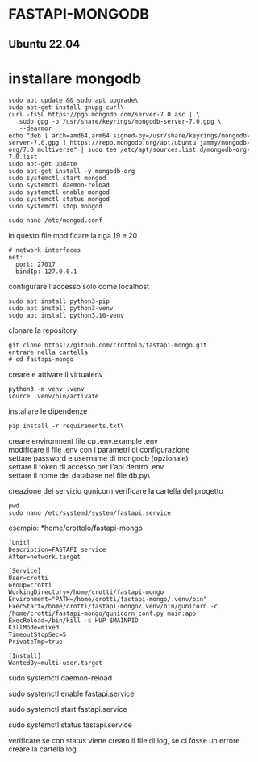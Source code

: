 # FASTAPI-MONGODB
## Ubuntu 22.04
# installare mongodb
```
sudo apt update && sudo apt upgrade\
sudo apt-get install gnupg curl\
curl -fsSL https://pgp.mongodb.com/server-7.0.asc | \
   sudo gpg -o /usr/share/keyrings/mongodb-server-7.0.gpg \
   --dearmor
echo "deb [ arch=amd64,arm64 signed-by=/usr/share/keyrings/mongodb-server-7.0.gpg ] https://repo.mongodb.org/apt/ubuntu jammy/mongodb-org/7.0 multiverse" | sudo tee /etc/apt/sources.list.d/mongodb-org-7.0.list
sudo apt-get update
sudo apt-get install -y mongodb-org
sudo systemctl start mongod
sudo systemctl daemon-reload
sudo systemctl enable mongod
sudo systemctl status mongod
sudo systemctl stop mongod

sudo nano /etc/mongod.conf
```
in questo file modificare la riga 19 e 20
```
# network interfaces
net:
  port: 27017
  bindIp: 127.0.0.1
```
configurare l'accesso solo come localhost

```
sudo apt install python3-pip
sudo apt install python3-venv
sudo apt install python3.10-venv
```
clonare la repository 
```
git clone https://github.com/crottolo/fastapi-mongo.git
entrare nella cartella
# cd fastapi-mongo
```
creare e attivare il virtualenv
```
python3 -m venv .venv
source .venv/bin/activate
```

installare le dipendenze 
```
pip install -r requirements.txt\
```
creare environment file cp .env.example .env\
modificare il file .env con i parametri di configurazione\
settare password e username di mongodb (opzionale)\
settare il token di accesso per l'api dentro .env\
settare il nome del database nel file db.py\


creazione del servizio gunicorn
verificare la cartella del progetto
```
pwd
sudo nano /etc/systemd/system/fastapi.service
```
esempio:
*home/crottolo/fastapi-mongo

```
[Unit]
Description=FASTAPI service
After=network.target

[Service]
User=crotti
Group=crotti
WorkingDirectory=/home/crotti/fastapi-mongo
Environment="PATH=/home/crotti/fastapi-mongo/.venv/bin"
ExecStart=/home/crotti/fastapi-mongo/.venv/bin/gunicorn -c /home/crotti/fastapi-mongo/gunicorn_conf.py main:app
ExecReload=/bin/kill -s HUP $MAINPID
KillMode=mixed
TimeoutStopSec=5
PrivateTmp=true

[Install]
WantedBy=multi-user.target
```
sudo systemctl daemon-reload

sudo systemctl enable fastapi.service

sudo systemctl start fastapi.service

sudo systemctl status fastapi.service

verificare se con status viene creato il file di log, se ci fosse un errore creare la cartella log
